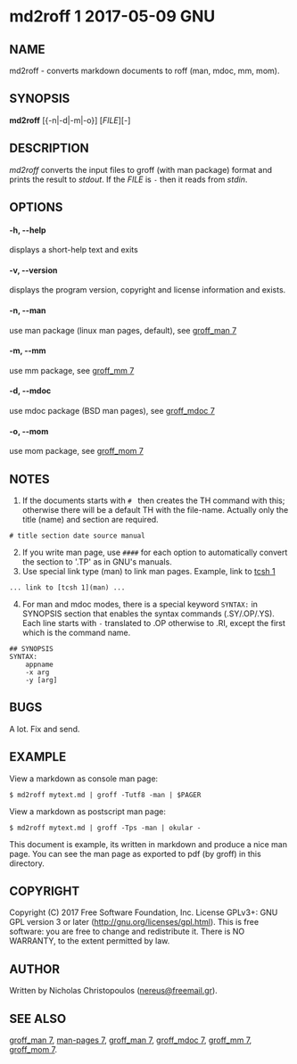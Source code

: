 # md2roff 1 2017-05-09 GNU

## NAME
md2roff \- converts markdown documents to roff (man, mdoc, mm, mom).

## SYNOPSIS
**md2roff** [{-n|-d|-m|-o}] [_FILE_][-]

## DESCRIPTION
*md2roff* converts the input files to groff (with man package) format
and prints the result to *stdout*. If the *FILE* is `-` then it reads
from *stdin*.

## OPTIONS

#### -h, --help
displays a short-help text and exits

#### -v, --version
displays the program version, copyright and license information and exists.

#### -n, --man
use man package (linux man pages, default), see [groff_man 7](man)

#### -m, --mm
use mm package, see [groff_mm 7](man)

#### -d, --mdoc
use mdoc package (BSD man pages), see [groff_mdoc 7](man)

#### -o, --mom
use mom package, see [groff_mom 7](man)

## NOTES
1. If the documents starts with `# ` then creates the TH command with this;
otherwise there will be a default TH with the file-name. Actually only the
title (name) and section are required.
```
# title section date source manual
```
2. If you write man page, use `####` for each option to automatically convert
the section to '.TP' as in GNU's manuals.
3. Use special link type (man) to link man pages.
Example, link to [tcsh 1](man)
```
... link to [tcsh 1](man) ...
```
4. For man and mdoc modes, there is a special keyword `SYNTAX:` in SYNOPSIS
   section that enables the syntax commands (.SY/.OP/.YS). Each line starts with
   `-` translated to .OP otherwise to .RI, except the first which is the command
   name.
```
## SYNOPSIS
SYNTAX:
	appname
	-x arg
	-y [arg]
```

## BUGS
A lot. Fix and send.

## EXAMPLE
View a markdown as console man page:
```
$ md2roff mytext.md | groff -Tutf8 -man | $PAGER
```

View a markdown as postscript man page:
```
$ md2roff mytext.md | groff -Tps -man | okular -
```

This document is example, its written in markdown and produce a nice man page.
You can see the man page as exported to pdf (by groff) in this directory.

## COPYRIGHT
Copyright (C) 2017 Free Software Foundation, Inc.
License GPLv3+: GNU GPL version 3 or later (http://gnu.org/licenses/gpl.html).
This is free software: you are free to change and redistribute it.
There is NO WARRANTY, to the extent permitted by law.

## AUTHOR
Written by Nicholas Christopoulos (nereus@freemail.gr).

## SEE ALSO
[groff_man 7](man), [man-pages 7](man),
[groff_man 7](man), [groff_mdoc 7](man), 
[groff_mm 7](man), [groff_mom 7](man).
